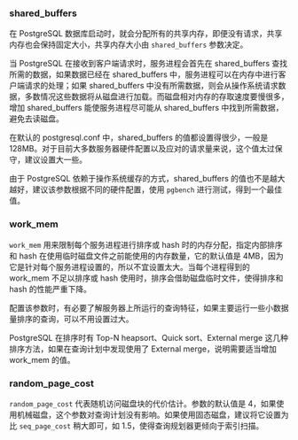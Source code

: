 
### shared_buffers

在 PostgreSQL 数据库启动时，就会分配所有的共享内存，即便没有请求，共享内存也会保持固定大小，共享内存大小由 `shared_buffers` 参数决定。

当 PostgreSQL 在接收到客户端请求时，服务进程会首先在 shared_buffers 查找所需的数据，如果数据已经在 shared_buffers 中，服务进程可以在内存中进行客户端请求的处理；如果 shared_buffers 中没有所需数据，则会从操作系统请求数据，多数情况这些数据将从磁盘进行加载。而磁盘相对内存的存取速度要慢很多，增加 shared_buffers 能使服务进程尽可能从 shared_buffers 中找到所需数据，避免去读磁盘。

在默认的 postgresql.conf 中，shared_buffers 的值都设置得很少，一般是 128MB。对于目前大多数服务器硬件配置以及应对的请求量来说，这个值太过保守，建议设置大一些。

由于 PostgreSQL 依赖于操作系统缓存的方式，shared_buffers 的值也不是越大越好，建议该参数根据不同的硬件配置，使用 `pgbench` 进行测试，得到一个最佳值。


### work_mem

`work_mem` 用来限制每个服务进程进行排序或 hash 时的内存分配，指定内部排序和 hash 在使用临时磁盘文件之前能使用的内存数量，它的默认值是 4MB，因为它是针对每个服务进程设置的，所以不宜设置太大。当每个进程得到的 work_mem 不足以排序或 hash 使用时，排序会借助磁盘临时文件，使得排序和 hash 的性能严重下降。

配置该参数时，有必要了解服务器上所运行的查询特征，如果主要运行一些小数据量排序的查询，可以不用设置过大。

PostgreSQL 在排序时有 Top-N heapsort、Quick sort、External merge 这几种排序方法，如果在查询计划中发现使用了 External merge，说明需要适当增加 work_mem 的值。


### random_page_cost

`random_page_cost` 代表随机访问磁盘块的代价估计。参数的默认值是 4，如果使用机械磁盘，这个参数对查询计划没有影响。如果使用固态磁盘，建议将它设置为比 `seq_page_cost` 稍大即可，如 1.5，使得查询规划器更倾向于索引扫描。


